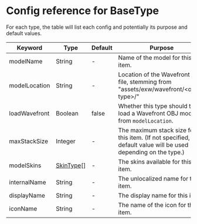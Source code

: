 # Config reference for BaseType

For each type, the table will list each config and potentially its purpose and default values.

| Keyword       | Type                       | Default | Purpose                                                                                                       |
|---------------|----------------------------|---------|---------------------------------------------------------------------------------------------------------------|
| modelName     | String                     | -       | Name of the model for this item.                                                                              |
| modelLocation | String                     | -       | Location of the Wavefront OBJ file, stemming from "assets/exw/wavefront/\<object type>/"                      |
| loadWavefront | Boolean                    | false   | Whether this type should try to load a Wavefront OBJ model from `modelLocation`.                              |
| maxStackSize  | Integer                    | -       | The maximum stack size for this item. (If not specified, a default value will be used depending on the type.) |
| modelSkins    | [SkinType](SkinType.md )[] | -       | The skins available for this item.                                                                            |
| internalName  | String                     | -       | The unlocalized name for this item.                                                                           |
| displayName   | String                     | -       | The display name for this item.                                                                               |
| iconName      | String                     | -       | The name of the icon for this item.                                                                           |
